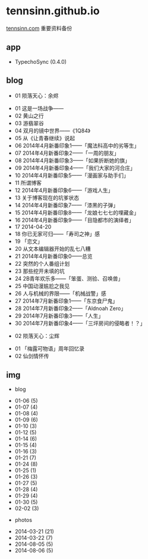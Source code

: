 # tennsinn.github.io
[tennsinn.com](http://tennsinn.com) 重要资料备份

## app
+ TypechoSync (0.4.0)

## blog
+ 01 陨落天心：余烬
 - 01 这是一场战争——
 - 02 黄山之行
 - 03 游翡翠谷
 - 04 双月的镜中世界——《1Q84》
 - 05 从《让青春继续》说起
 - 06 2014年4月新番印象1——「魔法科高中的劣等生」
 - 07 2014年4月新番印象2——「一周的朋友」
 - 08 2014年4月新番印象3——「如果折断她的旗」
 - 09 2014年4月新番印象4——「我们大家的河合庄」
 - 10 2014年4月新番印象5——「漫画家与助手们」
 - 11 所谓博客
 - 12 2014年4月新番印象6——「游戏人生」
 - 13 关于博客现在的坑爹状态
 - 14 2014年4月新番印象7——「漆黑的子弹」
 - 15 2014年4月新番印象8——「龙娘七七七的埋藏金」
 - 16 2014年4月新番印象9——「目隐都市的演绎者」
 - 17 2014-04-20
 - 18 你已无家可归——「寿司之神」感
 - 19 「恋文」
 - 20 从文本编辑器开始的乱七八糟
 - 21 2014年4月新番印象0——总览
 - 22 突然的个人番组计划
 - 23 那些挖开未填的坑
 - 24 2B青年欢乐多——「笨蛋、测验、召唤兽」
 - 25 中国动漫尴尬之我见
 - 26 人与机械的界限——「机械战警」感
 - 27 2014年7月新番印象1——「东京食尸鬼」
 - 28 2014年7月新番印象2——「Aldnoah Zero」
 - 29 2014年7月新番印象3——「人生」
 - 30 2014年7月新番印象4——「三坪房间的侵略者！？」
+ 02 陨落天心：尘辉
 - 01 「梅露可物语」周年回忆录
 - 02 仙剑情怀传

## img
+ blog
 - 01-06 (5)
 - 01-07 (4)
 - 01-08 (4)
 - 01-09 (6)
 - 01-10 (3)
 - 01-12 (5)
 - 01-14 (6)
 - 01-15 (4)
 - 01-16 (3)
 - 01-21 (7)
 - 01-24 (8)
 - 01-25 (1)
 - 01-26 (3)
 - 01-27 (5)
 - 01-28 (4)
 - 01-29 (4)
 - 01-30 (5)
 - 02-02 (3)
+ photos
 - 2014-03-21 (21)
 - 2014-03-22 (7)
 - 2014-08-05 (5)
 - 2014-08-06 (5)